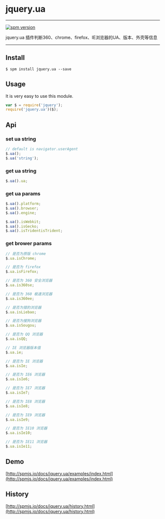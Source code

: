 # jquery.ua

---

[![spm version](http://spmjs.io/badge/jquery.ua)](http://spmjs.io/package/jquery.ua)

jquery.ua 插件判断360、chrome、firefox、IE浏览器的UA、版本、外壳等信息

---

## Install

```
$ spm install jquery.ua --save
```

## Usage

It is very easy to use this module.

```js
var $ = require('jquery');
require('jquery.ua')($);
```


## Api

### set ua string
```js
// default is navigator.userAgent
$.ua();
$.ua('string');
```

### get ua string
```js
$.ua().ua;
```

### get ua params
```js
$.ua().platform;
$.ua().browser;
$.ua().engine;

$.ua().isWebkit;
$.ua().isGecko;
$.ua().isTridentisTrident;
```


### get brower params
```js
// 是否为原版 chrome
$.ua.isChrome;

// 是否为 firefox
$.ua.isFirefox;

// 是否为 360 安全浏览器
$.ua.is360se;

// 是否为 360 极速浏览器
$.ua.is360ee;

// 是否为猎豹浏览器
$.ua.isLiebao;

// 是否为搜狗浏览器
$.ua.isSougou;

// 是否为 QQ 浏览器
$.ua.isQQ;

// IE 浏览器版本值
$.ua.ie;

// 是否为 IE 浏览器
$.ua.isIe;

// 是否为 IE6 浏览器
$.ua.isIe6;

// 是否为 IE7 浏览器
$.ua.isIe7;

// 是否为 IE8 浏览器
$.ua.isIe8;

// 是否为 IE9 浏览器
$.ua.isIe9;

// 是否为 IE10 浏览器
$.ua.isIe10;

// 是否为 IE11 浏览器
$.ua.isIe11;
```




## Demo
[http://spmjs.io/docs/jquery.ua/examples/index.html](http://spmjs.io/docs/jquery.ua/examples/index.html)


## History
[http://spmjs.io/docs/jquery.ua/history.html](http://spmjs.io/docs/jquery.ua/history.html)

